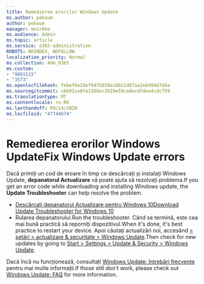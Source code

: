 ```yaml
---
title: Remedierea erorilor Windows Update
ms.author: pebaum
author: pebaum
manager: mnirkhe
ms.audience: Admin
ms.topic: article
ms.service: o365-administration
ROBOTS: NOINDEX, NOFOLLOW
localization_priority: Normal
ms.collection: Adm_O365
ms.custom:
- "9001515"
- "3573"
ms.openlocfilehash: febef6e2def6d7b928ec8b21d07aa2e8d94d7d4a
ms.sourcegitcommit: c6692ce0fa1358ec3529e59ca0ecdfdea4cdc759
ms.translationtype: MT
ms.contentlocale: ro-RO
ms.lasthandoff: 09/14/2020
ms.locfileid: "47744674"
---
```

# <a name="fix-windows-update-errors"></a><span data-ttu-id="56d48-102">Remedierea erorilor Windows Update</span><span class="sxs-lookup"><span data-stu-id="56d48-102">Fix Windows Update errors</span></span>

<span data-ttu-id="56d48-103">Dacă primiți un cod de eroare în timp ce descărcați și instalați Windows Update, **depanatorul Actualizare** vă poate ajuta să rezolvați problema.</span><span class="sxs-lookup"><span data-stu-id="56d48-103">If you get an error code while downloading and installing Windows update, the **Update Troubleshooter** can help resolve the problem.</span></span>

- [<span data-ttu-id="56d48-104">Descărcați depanatorul Actualizare pentru Windows 10</span><span class="sxs-lookup"><span data-stu-id="56d48-104">Download Update Troubleshooter for Windows 10</span></span>](https://support.microsoft.com/help/4027322/windows-update-troubleshooter)
- <span data-ttu-id="56d48-105">Rularea depanatorului.</span><span class="sxs-lookup"><span data-stu-id="56d48-105">Run the troubleshooter.</span></span> <span data-ttu-id="56d48-106">Când se termină, este cea mai bună practică să reporniți dispozitivul.</span><span class="sxs-lookup"><span data-stu-id="56d48-106">When it's done, it's best practice to restart your device.</span></span> <span data-ttu-id="56d48-107">Apoi căutați actualizări noi, accesând [> setări > actualizare & securitate > Windows Update](ms-settings:windowsupdate).</span><span class="sxs-lookup"><span data-stu-id="56d48-107">Then check for new updates by going to [Start > Settings > Update & Security > Windows Update](ms-settings:windowsupdate).</span></span>

<span data-ttu-id="56d48-108">Dacă încă nu funcționează, consultați [Windows Update: întrebări frecvente](https://support.microsoft.com/help/12373/windows-update-faq) pentru mai multe informații.</span><span class="sxs-lookup"><span data-stu-id="56d48-108">If those still don't work, please check out [Windows Update: FAQ](https://support.microsoft.com/help/12373/windows-update-faq) for more information.</span></span>
